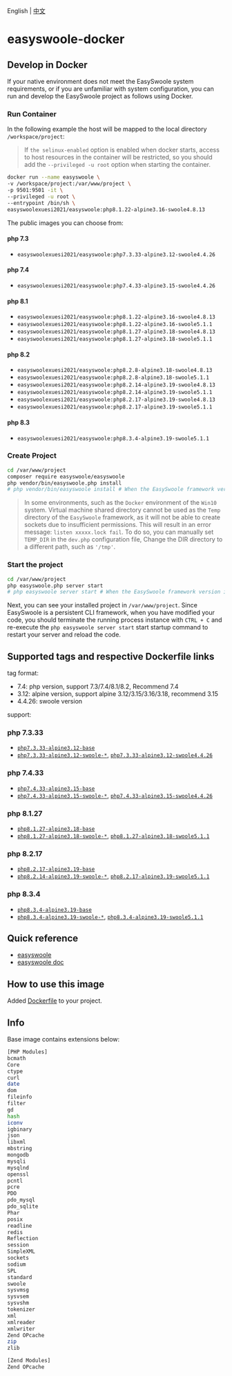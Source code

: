 English | [中文](./README-CN.md)

# easyswoole-docker

## Develop in Docker

If your native environment does not meet the EasySwoole system requirements, or if you are unfamiliar with system configuration, you can run and develop the EasySwoole project as follows using Docker.

### Run Container

In the following example the host will be mapped to the local directory `/workspace/project`:

> If `the selinux-enabled` option is enabled when docker starts, access to host resources in the container will be restricted, so you should add the `--privileged -u root` option when starting the container.

```bash
docker run --name easyswoole \
-v /workspace/project:/var/www/project \
-p 9501:9501 -it \
--privileged -u root \
--entrypoint /bin/sh \
easyswoolexuesi2021/easyswoole:php8.1.22-alpine3.16-swoole4.8.13
```

The public images you can choose from: 

#### php 7.3

- `easyswoolexuesi2021/easyswoole:php7.3.33-alpine3.12-swoole4.4.26`

#### php 7.4

- `easyswoolexuesi2021/easyswoole:php7.4.33-alpine3.15-swoole4.4.26`

#### php 8.1

- `easyswoolexuesi2021/easyswoole:php8.1.22-alpine3.16-swoole4.8.13`
- `easyswoolexuesi2021/easyswoole:php8.1.22-alpine3.16-swoole5.1.1`
- `easyswoolexuesi2021/easyswoole:php8.1.27-alpine3.18-swoole4.8.13`
- `easyswoolexuesi2021/easyswoole:php8.1.27-alpine3.18-swoole5.1.1`

#### php 8.2

- `easyswoolexuesi2021/easyswoole:php8.2.8-alpine3.18-swoole4.8.13`
- `easyswoolexuesi2021/easyswoole:php8.2.8-alpine3.18-swoole5.1.1`
- `easyswoolexuesi2021/easyswoole:php8.2.14-alpine3.19-swoole4.8.13`
- `easyswoolexuesi2021/easyswoole:php8.2.14-alpine3.19-swoole5.1.1`
- `easyswoolexuesi2021/easyswoole:php8.2.17-alpine3.19-swoole4.8.13`
- `easyswoolexuesi2021/easyswoole:php8.2.17-alpine3.19-swoole5.1.1`

#### php 8.3

- `easyswoolexuesi2021/easyswoole:php8.3.4-alpine3.19-swoole5.1.1`

### Create Project

```bash
cd /var/www/project
composer require easyswoole/easyswoole
php vendor/bin/easyswoole.php install
# php vendor/bin/easyswoole install # When the EasySwoole framework version in your project is less than 3.7.1.
```

> In some environments, such as the `Docker` environment of the `Win10` system. Virtual machine shared directory cannot be used as the `Temp` directory of the `EasySwoole` framework, as it will not be able to create sockets due to insufficient permissions. This will result in an error message: `listen xxxxx.lock fail`. To do so, you can manually set `TEMP_DIR` in the `dev.php` configuration file, Change the DIR directory to a different path, such as `'/tmp'`.

### Start the project

```bash
cd /var/www/project
php easyswoole.php server start
# php easyswoole server start # When the EasySwoole framework version in your project is less than 3.7.1.
```

Next, you can see your installed project in `/var/www/project`. Since EasySwoole is a persistent CLI framework, when you have modified your code, you should terminate the running process instance with `CTRL + C` and re-execute the `php easyswoole server start` start startup command to restart your server and reload the code.

## Supported tags and respective Dockerfile links

tag format:

-   7.4: php version, support 7.3/7.4/8.1/8.2, Recommend 7.4
-   3.12: alpine version, support alpine 3.12/3.15/3.16/3.18, recommend 3.15
-   4.4.26: swoole version

support:

### php 7.3.33

-   [`php7.3.33-alpine3.12-base`](https://github.com/XueSiLf/easyswoole-docker/blob/main/dockerfiles/php7/7.3.33/alpine/3.12/base/Dockerfile)
-   [`php7.3.33-alpine3.12-swoole-*`](https://github.com/XueSiLf/easyswoole-docker/tree/main/dockerfiles/php7/7.3.33/alpine/3.12/swoole/Dockerfile), [`php7.3.33-alpine3.12-swoole4.4.26`](https://github.com/XueSiLf/easyswoole-docker/tree/main/dockerfiles/php7/7.3.33/alpine/3.12/swoole/4.4.26/Dockerfile)

### php 7.4.33

-   [`php7.4.33-alpine3.15-base`](https://github.com/XueSiLf/easyswoole-docker/blob/main/dockerfiles/php7/7.4.33/alpine/3.15/base/Dockerfile)
-   [`php7.4.33-alpine3.15-swoole-*`](https://github.com/XueSiLf/easyswoole-docker/blob/main/dockerfiles/php7/7.4.33/alpine/3.15/swoole/Dockerfile), [`php7.4.33-alpine3.15-swoole4.4.26`](https://github.com/XueSiLf/easyswoole-docker/blob/main/dockerfiles/php7/7.4.33/alpine/3.15/swoole/4.4.26/Dockerfile)

### php 8.1.27

-   [`php8.1.27-alpine3.18-base`](https://github.com/XueSiLf/easyswoole-docker/blob/main/dockerfiles/php8/8.1.27/alpine/3.18/base/Dockerfile)
-   [`php8.1.27-alpine3.18-swoole-*`](https://github.com/XueSiLf/easyswoole-docker/blob/main/dockerfiles/php8/8.1.27/alpine/3.18/swoole/Dockerfile), [`php8.1.27-alpine3.18-swoole5.1.1`](https://github.com/XueSiLf/easyswoole-docker/blob/main/dockerfiles/php8/8.1.27/alpine/3.18/swoole/5.1.1/Dockerfile)

### php 8.2.17

-   [`php8.2.17-alpine3.19-base`](https://github.com/XueSiLf/easyswoole-docker/tree/main/dockerfiles/php8/8.2.17/alpine/3.19/base/Dockerfile)
-   [`php8.2.14-alpine3.19-swoole-*`](https://github.com/XueSiLf/easyswoole-docker/blob/main/dockerfiles/php8/8.2.17/alpine/3.19/swoole/Dockerfile), [`php8.2.17-alpine3.19-swoole5.1.1`](https://github.com/XueSiLf/easyswoole-docker/blob/main/dockerfiles/php8/8.2.14/alpine/3.19/swoole/5.1.1/Dockerfile)

### php 8.3.4

-   [`php8.3.4-alpine3.19-base`](https://github.com/XueSiLf/easyswoole-docker/tree/main/dockerfiles/php8/8.3.4/alpine/3.19/base/Dockerfile)
-   [`php8.3.4-alpine3.19-swoole-*`](https://github.com/XueSiLf/easyswoole-docker/blob/main/dockerfiles/php8/8.3.4/alpine/3.19/swoole/Dockerfile), [`php8.3.4-alpine3.19-swoole5.1.1`](https://github.com/XueSiLf/easyswoole-docker/blob/main/dockerfiles/php8/8.2.14/alpine/3.19/swoole/5.1.1/Dockerfile)


## Quick reference

-   [easyswoole](https://github.com/easy-swoole)
-   [easyswoole doc](https://www.easyswoole.com/)

## How to use this image

Added  [Dockerfile](https://github.com/XueSiLf/easyswoole-docker/blob/main/Dockerfile)  to your project.

## Info

Base image contains extensions below:

```bash
[PHP Modules]
bcmath
Core
ctype
curl
date
dom
fileinfo
filter
gd
hash
iconv
igbinary
json
libxml
mbstring
mongodb
mysqli
mysqlnd
openssl
pcntl
pcre
PDO
pdo_mysql
pdo_sqlite
Phar
posix
readline
redis
Reflection
session
SimpleXML
sockets
sodium
SPL
standard
swoole
sysvmsg
sysvsem
sysvshm
tokenizer
xml
xmlreader
xmlwriter
Zend OPcache
zip
zlib

[Zend Modules]
Zend OPcache
```
